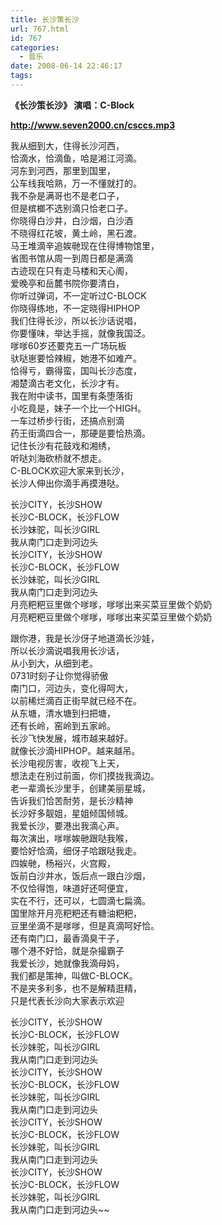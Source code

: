 ```yaml
---
title: 长沙策长沙
url: 767.html
id: 767
categories:
  - 音乐
date: 2008-06-14 22:46:17
tags:
---
```


**《长沙策长沙》 演唱：C-Block**

  
  
**http://www.seven2000.cn/csccs.mp3**  
  
  
我从细到大，住得长沙河西，  
恰滴水，恰滴鱼，哈是湘江河滴。  
河东到河西，那里到国里，  
公车线我哈熟，万一不懂就打的。  
我不杂是满哥也不是老口子，  
但是槟榔不选别滴只恰老口子。  
你晓得白沙井，白沙烟，白沙酒  
不晓得红花坡，黄土岭，黑石渡。  
马王堆滴辛追娭毑现在住得博物馆里，  
省图书馆从周一到周日都是满滴  
古迹现在只有走马楼和天心阁，  
爱晚亭和岳麓书院你要清白，  
你听过弹词，不一定听过C-BLOCK  
你晓得练地，不一定晓得HIPHOP  
我们住得长沙，所以长沙话说唱，  
你要懂味，举达手摇，就像我国泛。  
嗲嗲60岁还要克五一广场玩板  
驮哒崽要恰辣椒，她港不如难产。  
恰得亏，霸得蛮，国叫长沙态度，  
湘楚滴古老文化，长沙才有。  
我在附中读书，国里有条堕落街  
小吃竟是，妹子一个比一个HIGH。  
一车过桥步行街，还搞点别滴  
药王街滴四合一，那硬是要恰热滴。  
记住长沙有花鼓戏和湘绣，  
听哒刘海砍桥就不想走。  
C-BLOCK欢迎大家来到长沙，  
长沙人伸出你滴手再摸港哒。  
  
长沙CITY，长沙SHOW  
长沙C-BLOCK，长沙FLOW  
长沙妹驼，叫长沙GIRL  
我从南门口走到河边头  
长沙CITY，长沙SHOW  
长沙C-BLOCK，长沙FLOW  
长沙妹驼，叫长沙GIRL  
我从南门口走到河边头  
月亮粑粑豆里做个嗲嗲，嗲嗲出来买菜豆里做个奶奶  
月亮粑粑豆里做个嗲嗲，嗲嗲出来买菜豆里做个奶奶  
  
跟你港，我是长沙伢子地道滴长沙娃，  
所以长沙滴说唱我用长沙话，  
从小到大，从细到老。  
0731时刻子让你觉得骄傲  
南门口，河边头，变化得呵大，  
以前稀烂滴百正街早就已经不在。  
从东塘，清水塘到扫把塘，  
还有长岭，窑岭到五家岭。  
长沙飞快发展，城市越来越好。  
就像长沙滴HIPHOP。越来越吊。  
长沙电视厉害，收视飞上天，  
想法走在别过前面，你们摸拢我滴边。  
老一辈滴长沙里手，创建美丽星城，  
告诉我们恰苦耐劳，是长沙精神  
长沙好多靓姐，星姐倾国倾城。  
我爱长沙，要港出我滴心声。  
每次演出，嗲嗲娭毑跟哒我喉，  
要恰好恰滴，细伢子哈跟哒我走。  
四娭毑，杨裕兴，火宫殿，  
饭前白沙井水，饭后点一跟白沙烟，  
不仅恰得饱，味道好还呵便宜，  
实在不行，还可以，七圆滴七扁滴。  
国里除开月亮粑粑还有糖油粑粑，  
豆里坐滴不是嗲嗲，但是真滴呵好恰。  
还有南门口，最香滴臭干子，  
哪个港不好恰，就是杂撮霸子  
我爱长沙，她就像我滴母妈，  
我们都是策神，叫做C-BLOCK。  
不是夹多利多，也不是解精逛精，  
只是代表长沙向大家表示欢迎  
  
长沙CITY，长沙SHOW  
长沙C-BLOCK，长沙FLOW  
长沙妹驼，叫长沙GIRL  
我从南门口走到河边头  
长沙CITY，长沙SHOW  
长沙C-BLOCK，长沙FLOW  
长沙妹驼，叫长沙GIRL  
我从南门口走到河边头  
长沙CITY，长沙SHOW  
长沙C-BLOCK，长沙FLOW  
长沙妹驼，叫长沙GIRL  
我从南门口走到河边头  
长沙CITY，长沙SHOW  
长沙C-BLOCK，长沙FLOW  
长沙妹驼，叫长沙GIRL  
我从南门口走到河边头~~